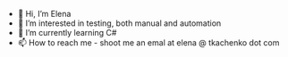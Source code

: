 - 👋 Hi, I’m Elena
- 👀 I’m interested in testing, both manual and automation
- 🌱 I’m currently learning C#
- 📫 How to reach me - shoot me an emal at elena @ tkachenko dot com

<!---
elenatk/elenatk is a ✨ special ✨ repository because its `README.md` (this file) appears on your GitHub profile.
You can click the Preview link to take a look at your changes.
--->
